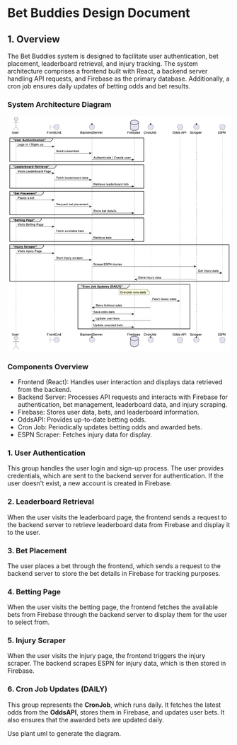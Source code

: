 # Bet Buddies Design Document

## 1. Overview
The Bet Buddies system is designed to facilitate user authentication, bet placement, leaderboard retrieval, and injury tracking. The system architecture comprises a frontend built with React, a backend server handling API requests, and Firebase as the primary database. Additionally, a cron job ensures daily updates of betting odds and bet results.

### System Architecture Diagram
![alt text](image.png)

### Components Overview

- Frontend (React): Handles user interaction and displays data retrieved from the backend.
- Backend Server: Processes API requests and interacts with Firebase for authentication, bet management, leaderboard data, and injury scraping.
- Firebase: Stores user data, bets, and leaderboard information.
- OddsAPI: Provides up-to-date betting odds.
- Cron Job: Periodically updates betting odds and awarded bets.
- ESPN Scraper: Fetches injury data for display.


### 1. **User Authentication**  
   This group handles the user login and sign-up process. The user provides credentials, which are sent to the backend server for authentication. If the user doesn't exist, a new account is created in Firebase.

### 2. **Leaderboard Retrieval**  
   When the user visits the leaderboard page, the frontend sends a request to the backend server to retrieve leaderboard data from Firebase and display it to the user.

### 3. **Bet Placement**  
   The user places a bet through the frontend, which sends a request to the backend server to store the bet details in Firebase for tracking purposes.

### 4. **Betting Page**  
   When the user visits the betting page, the frontend fetches the available bets from Firebase through the backend server to display them for the user to select from.

### 5. **Injury Scraper**  
   When the user visits the injury page, the frontend triggers the injury scraper. The backend scrapes ESPN for injury data, which is then stored in Firebase.

### 6. **Cron Job Updates (DAILY)**  
   This group represents the **CronJob**, which runs daily. It fetches the latest odds from the **OddsAPI**, stores them in Firebase, and updates user bets. It also ensures that the awarded bets are updated daily.





Use plant uml to generate the diagram.
